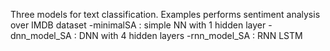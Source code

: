 Three models for text classification.
Examples performs sentiment analysis over IMDB dataset
-minimalSA : simple NN with 1 hidden layer
-dnn_model_SA : DNN with 4 hidden layers
-rnn_model_SA : RNN LSTM


